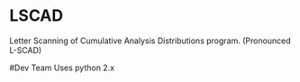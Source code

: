 # LSCAD
Letter Scanning of Cumulative Analysis Distributions program. (Pronounced L-SCAD)

#Dev Team
Uses python 2.x
